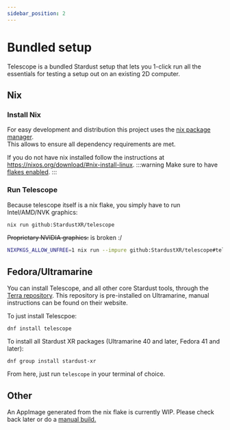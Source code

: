 ```yaml
---
sidebar_position: 2
---
```


# Bundled setup

Telescope is a bundled Stardust setup that lets you 1-click run all the essentials for testing a setup out on an existing 2D computer.

## Nix

### Install Nix

For easy development and distribution this project uses the [nix package manager](https://nix.dev/).<br/>
This allows to ensure all dependency requirements are met.

If you do not have nix installed follow the instructions at https://nixos.org/download/#nix-install-linux.
:::warning
Make sure to have [flakes enabled](https://nixos.wiki/wiki/flakes).
:::

### Run Telescope

Because telescope itself is a nix flake, you simply have to run
Intel/AMD/NVK graphics:
```sh
nix run github:StardustXR/telescope
```

~~Proprietary NVIDIA graphics:~~ is broken :/
```sh
NIXPKGS_ALLOW_UNFREE=1 nix run --impure github:StardustXR/telescope#telescopeNvidia
```

## Fedora/Ultramarine

You can install Telescope, and all other core Stardust tools, through the [Terra repository](https://terra.fyralabs.com/). This repository is pre-installed on Ultramarine, manual instructions can be found on their website.

To just install Telescpoe:

```
dnf install telescope
```

To install all Stardust XR packages (Ultramarine 40 and later, Fedora 41 and later):

```
dnf group install stardust-xr
```

From here, just run `telescope` in your terminal of choice.

## Other

An AppImage generated from the nix flake is currently WIP. Please check back later or do a [manual build.](manual)
